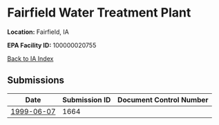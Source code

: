 # Fairfield Water Treatment Plant

**Location:** Fairfield, IA

**EPA Facility ID:** 100000020755

[Back to IA Index](../../index.md)

## Submissions

| Date | Submission ID | Document Control Number |
|------|--------------|-------------------------|
| [1999-06-07](submissions/1664.md) | 1664 |  |
